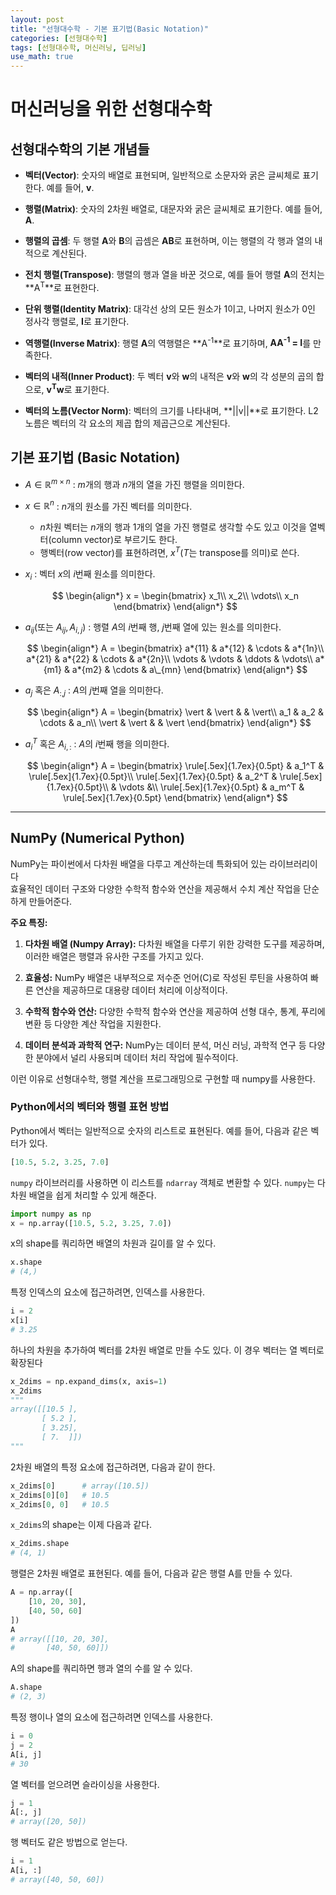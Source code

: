```yaml
---
layout: post
title: "선형대수학 - 기본 표기법(Basic Notation)"
categories: [선형대수학]
tags: [선형대수학, 머신러닝, 딥러닝]
use_math: true
---
```


# 머신러닝을 위한 선형대수학

## 선형대수학의 기본 개념들

- **벡터(Vector)**: 숫자의 배열로 표현되며, 일반적으로 소문자와 굵은 글씨체로 표기한다. 예를 들어, **v**.

- **행렬(Matrix)**: 숫자의 2차원 배열로, 대문자와 굵은 글씨체로 표기한다. 예를 들어, **A**.

- **행렬의 곱셈**: 두 행렬 **A**와 **B**의 곱셈은 **AB**로 표현하며, 이는 행렬의 각 행과 열의 내적으로 계산된다.

- **전치 행렬(Transpose)**: 행렬의 행과 열을 바꾼 것으로, 예를 들어 행렬 **A**의 전치는 **A<sup>T</sup>**로 표현한다.

- **단위 행렬(Identity Matrix)**: 대각선 상의 모든 원소가 1이고, 나머지 원소가 0인 정사각 행렬로, **I**로 표기한다.

- **역행렬(Inverse Matrix)**: 행렬 **A**의 역행렬은 **A<sup>-1</sup>**로 표기하며, **AA<sup>-1</sup> = I**를 만족한다.

- **벡터의 내적(Inner Product)**: 두 벡터 **v**와 **w**의 내적은 **v**와 **w**의 각 성분의 곱의 합으로, **v<sup>T</sup>w**로 표기한다.

- **벡터의 노름(Vector Norm)**: 벡터의 크기를 나타내며, **\|\|v\|\|**로 표기한다. L2 노름은 벡터의 각 요소의 제곱 합의 제곱근으로 계산된다.

## 기본 표기법 (Basic Notation)

- $A \in \mathbb{R}^{m\times n}$ : $m$개의 행과 $n$개의 열을 가진 행렬을 의미한다.
- $x \in \mathbb{R}^n$ : $n$개의 원소를 가진 벡터를 의미한다.

  - $n$차원 벡터는 $n$개의 행과 1개의 열을 가진 행렬로 생각할 수도 있고 이것을 열벡터(column vector)로 부르기도 한다.
  - 행벡터(row vector)를 표현하려면, $x^T$($T$는 transpose를 의미)로 쓴다.

- $x_i$ : 벡터 $x$의 $i$번째 원소를 의미한다.

  $$
  \begin{align*}
  x = \begin{bmatrix}
  x_1\\
  x_2\\
  \vdots\\
  x_n
  \end{bmatrix}
  \end{align*}
  $$

- $a_{ij}$(또는 $A_{ij}, A_{i,j}$) : 행렬 $A$의 $i$번째 행, $j$번째 열에 있는 원소를 의미한다.

  $$
  \begin{align*}
  A = \begin{bmatrix}
  a*{11} & a*{12} & \cdots & a*{1n}\\
  a*{21} & a*{22} & \cdots & a*{2n}\\
  \vdots & \vdots & \ddots & \vdots\\
  a*{m1} & a*{m2} & \cdots & a\_{mn}
  \end{bmatrix}
  \end{align*}
  $$

- $a_j$ 혹은 $A_{:,j}$ : $A$의 $j$번째 열을 의미한다.

  $$
  \begin{align*}
  A = \begin{bmatrix}
      \vert & \vert & & \vert\\
      a_1 & a_2 & \cdots & a_n\\
      \vert & \vert & & \vert
  \end{bmatrix}
  \end{align*}
  $$

- $a_i^T$ 혹은 $A_{i,:}$ : $A$의 $i$번째 행을 의미한다.

  $$
  \begin{align*}
  A = \begin{bmatrix}
      \rule[.5ex]{1.7ex}{0.5pt} & a_1^T & \rule[.5ex]{1.7ex}{0.5pt}\\
      \rule[.5ex]{1.7ex}{0.5pt} & a_2^T & \rule[.5ex]{1.7ex}{0.5pt}\\
      & \vdots &\\
      \rule[.5ex]{1.7ex}{0.5pt} & a_m^T & \rule[.5ex]{1.7ex}{0.5pt}
  \end{bmatrix}
  \end{align*}
  $$

---

## NumPy (Numerical Python)

NumPy는 파이썬에서 다차원 배열을 다루고 계산하는데 특화되어 있는 라이브러리이다<br>
효율적인 데이터 구조와 다양한 수학적 함수와 연산을 제공해서 수치 계산 작업을 단순하게 만들어준다.<br>

**주요 특징:**

1. **다차원 배열 (Numpy Array):** 다차원 배열을 다루기 위한 강력한 도구를 제공하며, 이러한 배열은 행렬과 유사한 구조를 가지고 있다.

2. **효율성:** NumPy 배열은 내부적으로 저수준 언어(C)로 작성된 루틴을 사용하여 빠른 연산을 제공하므로 대용량 데이터 처리에 이상적이다.

3. **수학적 함수와 연산:** 다양한 수학적 함수와 연산을 제공하여 선형 대수, 통계, 푸리에 변환 등 다양한 계산 작업을 지원한다.

4. **데이터 분석과 과학적 연구:** NumPy는 데이터 분석, 머신 러닝, 과학적 연구 등 다양한 분야에서 널리 사용되며 데이터 처리 작업에 필수적이다.

이런 이유로 선형대수학, 행렬 계산을 프로그래밍으로 구현할 때 numpy를 사용한다.

### Python에서의 벡터와 행렬 표현 방법

Python에서 벡터는 일반적으로 숫자의 리스트로 표현된다. 예를 들어, 다음과 같은 벡터가 있다.

```python
[10.5, 5.2, 3.25, 7.0]
```

`numpy` 라이브러리를 사용하면 이 리스트를 `ndarray` 객체로 변환할 수 있다. `numpy`는 다차원 배열을 쉽게 처리할 수 있게 해준다.

```python
import numpy as np
x = np.array([10.5, 5.2, 3.25, 7.0])
```

x의 shape를 쿼리하면 배열의 차원과 길이를 알 수 있다.

```python
x.shape
# (4,)
```

특정 인덱스의 요소에 접근하려면, 인덱스를 사용한다.

```python
i = 2
x[i]
# 3.25
```

하나의 차원을 추가하여 벡터를 2차원 배열로 만들 수도 있다. 이 경우 벡터는 열 벡터로 확장된다

```python
x_2dims = np.expand_dims(x, axis=1)
x_2dims
"""
array([[10.5 ],
       [ 5.2 ],
       [ 3.25],
       [ 7.  ]])
"""
```

2차원 배열의 특정 요소에 접근하려면, 다음과 같이 한다.

```python
x_2dims[0]      # array([10.5])
x_2dims[0][0]   # 10.5
x_2dims[0, 0]   # 10.5
```

`x_2dims`의 shape는 이제 다음과 같다.

```python
x_2dims.shape
# (4, 1)
```

행렬은 2차원 배열로 표현된다. 예를 들어, 다음과 같은 행렬 A를 만들 수 있다.

```python
A = np.array([
    [10, 20, 30],
    [40, 50, 60]
])
A
# array([[10, 20, 30],
#       [40, 50, 60]])
```

A의 shape를 쿼리하면 행과 열의 수를 알 수 있다.

```python
A.shape
# (2, 3)
```

특정 행이나 열의 요소에 접근하려면 인덱스를 사용한다.

```python
i = 0
j = 2
A[i, j]
# 30
```

열 벡터를 얻으려면 슬라이싱을 사용한다.

```python
j = 1
A[:, j]
# array([20, 50])
```

행 벡터도 같은 방법으로 얻는다.

```python
i = 1
A[i, :]
# array([40, 50, 60])
```
